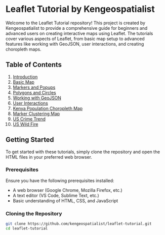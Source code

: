 # Leaflet Tutorial by Kengeospatialist

Welcome to the Leaflet Tutorial repository! This project is created by Kengeospatialist to provide a comprehensive guide for beginners and advanced users on creating interactive maps using Leaflet. The tutorials cover various aspects of Leaflet, from basic map setup to advanced features like working with GeoJSON, user interactions, and creating choropleth maps.

## Table of Contents

1. [Introduction](Web%20Mapping%20Tutorial/1-basic-page.html)
2. [Basic Map](Web%20Mapping%20Tutorial/2-basic-map.html)
3. [Markers and Popups](Web%20Mapping%20Tutorial/3-markers-and-popups.html)
4. [Polygons and Circles](Web%20Mapping%20Tutorial/4-polygons-and-circles.html)
5. [Working with GeoJSON](Web%20Mapping%20Tutorial/5-working-with-geojson.html)
6. [User Interactions](Web%20Mapping%20Tutorial/6-user-interaction.html)
7. [Kenya Population Choropleth Map](Web%20Mapping%20Tutorial/7-choropleth-map.html)
8. [Marker Clustering Map](Marker-Clustering/7-choropleth-map.html)
9. [US Crime Trend](US%20Crime%20Trend/index.html)
10. [US Wild Fire](USA%20Wildfires%20-%20Heat%20Maps/index.html)

## Getting Started

To get started with these tutorials, simply clone the repository and open the HTML files in your preferred web browser.

### Prerequisites

Ensure you have the following prerequisites installed:

- A web browser (Google Chrome, Mozilla Firefox, etc.)
- A text editor (VS Code, Sublime Text, etc.)
- Basic understanding of HTML, CSS, and JavaScript

### Cloning the Repository

```sh
git clone https://github.com/kengeospatialist/leaflet-tutorial.git
cd leaflet-tutorial
